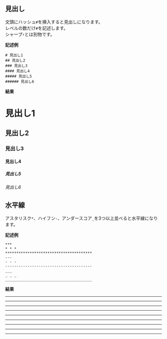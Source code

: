 ## 見出し

文頭にハッシュ`#`を挿入すると見出しになります。  
レベルの数だけ`#`を記述します。  
シャープ`♯`とは別物です。  

**記述例**

```
# 見出し1
## 見出し2
### 見出し3
#### 見出し4
##### 見出し5
###### 見出し6
```

**結果**

# 見出し1
## 見出し2
### 見出し3
#### 見出し4
##### 見出し5
###### 見出し6

## 水平線

アスタリスク`*`、ハイフン`-`、アンダースコア`_`を3つ以上並べると水平線になります。

**記述例**

```
***
* * *
***************************************
---
- - -
---------------------------------------
___
_ _ _ 
_______________________________________

```

**結果**

***
* * *
***************************************
---
- - -
---------------------------------------
___
_ _ _ 
_______________________________________
